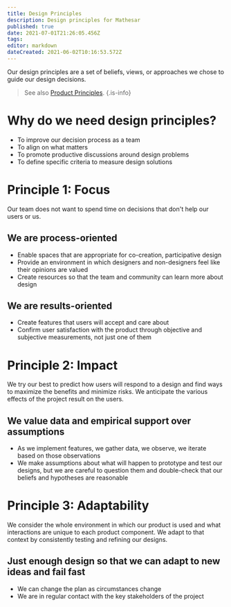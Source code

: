 ```yaml
---
title: Design Principles
description: Design principles for Mathesar
published: true
date: 2021-07-01T21:26:05.456Z
tags: 
editor: markdown
dateCreated: 2021-06-02T10:16:53.572Z
---
```


Our design principles are a set of beliefs, views, or approaches we chose to guide our design decisions.

> See also [Product Principles](/product/principles).
{.is-info}


# Why do we need design principles?
- To improve our decision process as a team
- To align on what matters
- To promote productive discussions around design problems
- To define specific criteria to measure design solutions

# Principle 1: Focus
Our team does not want to spend time on decisions that don't help our users or us.
## We are process-oriented
- Enable spaces that are appropriate for co-creation, participative design
- Provide an environment in which designers and non-designers feel like their opinions are valued
- Create resources so that the team and community can learn more about design
## We are results-oriented
- Create features that users will accept and care about
- Confirm user satisfaction with the product through objective and subjective measurements, not just one of them

# Principle 2: Impact
We try our best to predict how users will respond to a design and find ways to maximize the benefits and minimize risks. We anticipate the various effects of the project result on the users.
## We value data and empirical support over assumptions
- As we implement features, we gather data, we observe, we iterate based on those observations
- We make assumptions about what will happen to prototype and test our designs, but we are careful to question them and double-check that our beliefs and hypotheses are reasonable

# Principle 3: Adaptability
We consider the whole environment in which our product is used and what interactions are unique to each product component. We adapt to that context by consistently testing and refining our designs.
## Just enough design so that we can adapt to new ideas and fail fast
- We can change the plan as circumstances change
- We are in regular contact with the key stakeholders of the project
